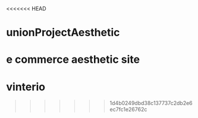 <<<<<<< HEAD
# unionProjectAesthetic
 e commerce aesthetic site
=======
# vinterio
>>>>>>> 1d4b0249dbd38c137737c2db2e6ec7fc1e26762c
